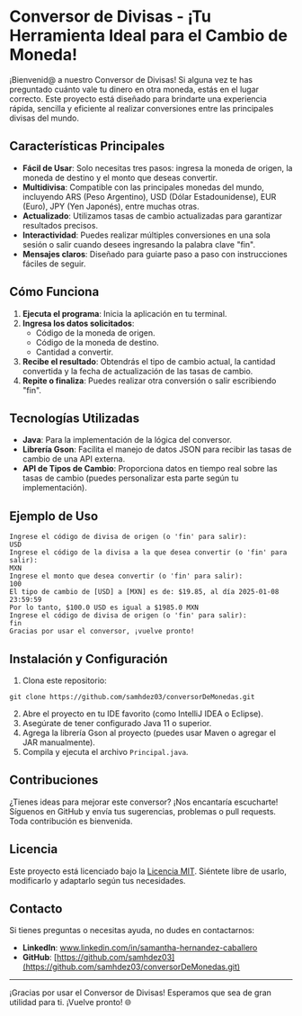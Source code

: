 # Conversor de Divisas - ¡Tu Herramienta Ideal para el Cambio de Moneda!

¡Bienvenid@ a nuestro Conversor de Divisas! Si alguna vez te has preguntado cuánto vale tu dinero en otra moneda, estás en el lugar correcto. Este proyecto está diseñado para brindarte una experiencia rápida, sencilla y eficiente al realizar conversiones entre las principales divisas del mundo.

## Características Principales

- **Fácil de Usar**: Solo necesitas tres pasos: ingresa la moneda de origen, la moneda de destino y el monto que deseas convertir.
- **Multidivisa**: Compatible con las principales monedas del mundo, incluyendo ARS (Peso Argentino), USD (Dólar Estadounidense), EUR (Euro), JPY (Yen Japonés), entre muchas otras.
- **Actualizado**: Utilizamos tasas de cambio actualizadas para garantizar resultados precisos.
- **Interactividad**: Puedes realizar múltiples conversiones en una sola sesión o salir cuando desees ingresando la palabra clave "fin".
- **Mensajes claros**: Diseñado para guiarte paso a paso con instrucciones fáciles de seguir.

## Cómo Funciona

1. **Ejecuta el programa**: Inicia la aplicación en tu terminal.
2. **Ingresa los datos solicitados**:
   - Código de la moneda de origen.
   - Código de la moneda de destino.
   - Cantidad a convertir.
3. **Recibe el resultado**: Obtendrás el tipo de cambio actual, la cantidad convertida y la fecha de actualización de las tasas de cambio.
4. **Repite o finaliza**: Puedes realizar otra conversión o salir escribiendo "fin".

## Tecnologías Utilizadas

- **Java**: Para la implementación de la lógica del conversor.
- **Librería Gson**: Facilita el manejo de datos JSON para recibir las tasas de cambio de una API externa.
- **API de Tipos de Cambio**: Proporciona datos en tiempo real sobre las tasas de cambio (puedes personalizar esta parte según tu implementación).

## Ejemplo de Uso

```
Ingrese el código de divisa de origen (o 'fin' para salir):
USD
Ingrese el código de la divisa a la que desea convertir (o 'fin' para salir):
MXN
Ingrese el monto que desea convertir (o 'fin' para salir):
100
El tipo de cambio de [USD] a [MXN] es de: $19.85, al día 2025-01-08 23:59:59
Por lo tanto, $100.0 USD es igual a $1985.0 MXN
Ingrese el código de divisa de origen (o 'fin' para salir):
fin
Gracias por usar el conversor, ¡vuelve pronto!
```

## Instalación y Configuración

1. Clona este repositorio:
```
git clone https://github.com/samhdez03/conversorDeMonedas.git
```

2. Abre el proyecto en tu IDE favorito (como IntelliJ IDEA o Eclipse).
3. Asegúrate de tener configurado Java 11 o superior.
4. Agrega la librería Gson al proyecto (puedes usar Maven o agregar el JAR manualmente).
5. Compila y ejecuta el archivo `Principal.java`.

## Contribuciones

¿Tienes ideas para mejorar este conversor? ¡Nos encantaría escucharte! Síguenos en GitHub y envía tus sugerencias, problemas o pull requests. Toda contribución es bienvenida.

## Licencia

Este proyecto está licenciado bajo la [Licencia MIT](LICENSE). Siéntete libre de usarlo, modificarlo y adaptarlo según tus necesidades.

## Contacto

Si tienes preguntas o necesitas ayuda, no dudes en contactarnos:
- **LinkedIn**: www.linkedin.com/in/samantha-hernandez-caballero
- **GitHub**: [https://github.com/samhdez03](https://github.com/samhdez03/conversorDeMonedas.git)

---

¡Gracias por usar el Conversor de Divisas! Esperamos que sea de gran utilidad para ti. ¡Vuelve pronto! 🌐



